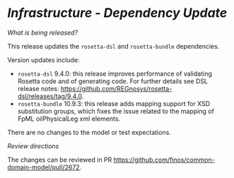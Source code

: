 # _Infrastructure - Dependency Update_

_What is being released?_

This release updates the `rosetta-dsl` and `rosetta-bundle` dependencies.

Version updates include:

- `rosetta-dsl` 9.4.0: this release improves performance of validating Rosetta code and of generating code. For further details see DSL release notes: https://github.com/REGnosys/rosetta-dsl/releases/tag/9.4.0.
- `rosetta-bundle` 10.9.3: this release adds mapping support for XSD substitution groups, which fixes the issue related to the mapping of FpML oilPhysicalLeg xml elements.

There are no changes to the model or test expectations.

_Review directions_

The changes can be reviewed in PR https://github.com/finos/common-domain-model/pull/2672.
